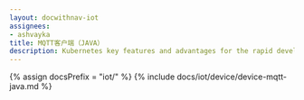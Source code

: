 ```yaml
---
layout: docwithnav-iot
assignees:
- ashvayka
title: MQTT客户端（JAVA）
description: Kubernetes key features and advantages for the rapid development of IoT projects and applications.
---
```


{% assign docsPrefix = "iot/" %}
{% include docs/iot/device/device-mqtt-java.md %}

